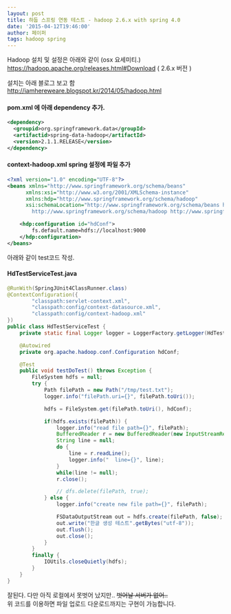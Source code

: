 ```yaml
---
layout: post
title: 하둡 스프링 연동 테스트 - hadoop 2.6.x with spring 4.0
date: '2015-04-12T19:46:00'
author: 페이퍼
tags: hadoop spring
---
```


Hadoop 설치 및 설정은 아래와 같이 (osx 요세미티.) 
https://hadoop.apache.org/releases.html#Download ( 2.6.x 버전 ) 

설치는 아래 블로그 보고 함 
http://iamhereweare.blogspot.kr/2014/05/hadoop.html


#### pom.xml 에 아래 dependency 추가. 
```xml
<dependency>
  <groupid>org.springframework.data</groupId>
  <artifactid>spring-data-hadoop</artifactId>
  <version>2.1.1.RELEASE</version>
</dependency>
```


#### context-hadoop.xml spring 설정에 파일 추가 
```xml
<?xml version="1.0" encoding="UTF-8"?>
<beans xmlns="http://www.springframework.org/schema/beans"
      xmlns:xsi="http://www.w3.org/2001/XMLSchema-instance"
      xmlns:hdp="http://www.springframework.org/schema/hadoop"
      xsi:schemaLocation="http://www.springframework.org/schema/beans http://www.springframework.org/schema/beans/spring-beans.xsd
        http://www.springframework.org/schema/hadoop http://www.springframework.org/schema/hadoop/spring-hadoop.xsd">

    <hdp:configuration id="hdConf">
        fs.default.name=hdfs://localhost:9000
    </hdp:configuration>
</beans>
```


아래와 같이 test코드 작성. 
#### HdTestServiceTest.java 
```java
@RunWith(SpringJUnit4ClassRunner.class)
@ContextConfiguration({
        "classpath:servlet-context.xml",
        "classpath:config/context-datasource.xml",
        "classpath:config/context-hadoop.xml"
})
public class HdTestServiceTest {
    private static final Logger logger = LoggerFactory.getLogger(HdTestService.class);

    @Autowired
    private org.apache.hadoop.conf.Configuration hdConf;

    @Test
    public void testDoTest() throws Exception {
        FileSystem hdfs = null;
        try {
            Path filePath = new Path("/tmp/test.txt");
            logger.info("filePath.uri={}", filePath.toUri());

            hdfs = FileSystem.get(filePath.toUri(), hdConf);

            if(hdfs.exists(filePath)) {
                logger.info("read file path={}", filePath);
                BufferedReader r = new BufferedReader(new InputStreamReader(hdfs.open(filePath), "utf-8"));
                String line = null;
                do {
                    line = r.readLine();
                    logger.info("  line={}", line);
                }
                while(line != null);
                r.close();

                // dfs.delete(filePath, true);
            } else {
                logger.info("create new file path={}", filePath);

                FSDataOutputStream out = hdfs.create(filePath, false);
                out.write("한글 생성 테스트".getBytes("utf-8"));
                out.flush();
                out.close();
            }
        }
        finally {
            IOUtils.closeQuietly(hdfs);
        }
    }
}
```

잘된다. 다만 아직 로컬에서 못벗어 났지만.. ~~벗어날 서버가 없어..~~  
위 코드를 이용하면 파일 업로드 다운로드까지는 구현이 가능합니다.   
